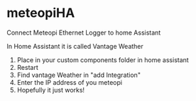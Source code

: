 # meteopiHA
Connect Meteopi Ethernet Logger to home Assistant

In Home Assistant it is called Vantage Weather

1. Place in your custom components folder in home assistant
2. Restart
3. Find vantage Weather in "add Integration"
4. Enter the IP address of you meteopi
5. Hopefully it just works!

